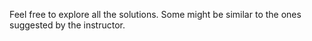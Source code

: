 Feel free to explore all the solutions. Some might be similar to the ones suggested by the instructor.
